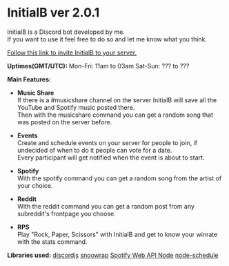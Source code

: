 # InitialB ver 2.0.1
InitialB is a Discord bot developed by me.  
If you want to use it feel free to do so and let me know what you think.  
  
[Follow this link to invite InitialB to your server.](https://discordapp.com/oauth2/authorize?client_id=370035434467753984&scope=bot&permissions=103926976)  
  
**Uptimes(GMT/UTC):**
Mon-Fri: 11am to 03am
Sat-Sun: ??? to ???
  
**Main Features:**  
- **Music Share**  
If there is a \#musicshare channel on the server InitialB will save all the YouTube and Spotify music posted there.  
Then with the musicshare command you can get a random song that was posted on the server before.  
  
- **Events**  
Create and schedule events on your server for people to join, if undecided of when to do it people can vote for a date.  
Every participant will get notified when the event is about to start.  
  
- **Spotify**  
With the spotify command you can get a random song from the artist of your choice.

- **Reddit**  
With the reddit command you can get a random post from any subreddit's frontpage you choose.  
  
- **RPS**  
Play "Rock, Paper, Scissors" with InitialB and get to know your winrate with the stats command.


**Libraries used:**
[discordjs](https://discord.js.org/#/)
[snoowrap](https://not-an-aardvark.github.io/snoowrap/index.html)
[Spotify Web API Node](https://github.com/thelinmichael/spotify-web-api-node)
[node-schedule](https://www.npmjs.com/package/node-schedule)
